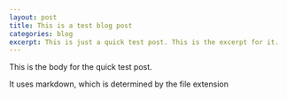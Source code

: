 ```yaml
---
layout: post
title: This is a test blog post
categories: blog
excerpt: This is just a quick test post. This is the excerpt for it.
---
```


This is the body for the quick test post.

It uses markdown, which is determined by the file extension